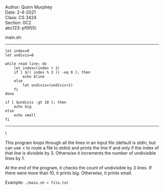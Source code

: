 Author: Quinn Murphey\
Date: 2-4-2021\
Class: CS 3424\
Section: 0C2\
abc123: pfl955\

main.sh:

---

```
let index=0
let undivis=0

while read line; do
	let index=(index + 1)
	if [ $(( index % 3 )) -eq 0 ]; then
		echo $line
	else
		let undivis=(undivis+1)
	fi
done

if [ $undivis -gt 10 ]; then
	echo big
else
	echo small
fi
```

---

\

This program loops through all the lines in an input file (default is stdin, but can use < to route a file to stdin) and prints the line if and only if the index of that line is divisible by 3. Otherwise it increments the number of undivisible lines by 1.

At the end of the program, it checks the count of undivisible by 3 lines. If there were more than 10, it prints big. Otherwise, it prints small.

Example: ```./main.sh < file.txt```

